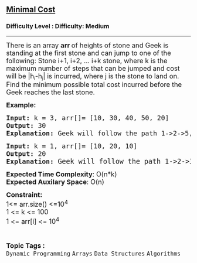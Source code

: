 <h2><a href="https://www.geeksforgeeks.org/problems/minimal-cost/1">Minimal Cost</a></h2><h3>Difficulty Level : Difficulty: Medium</h3><hr><div class="problems_problem_content__Xm_eO" style="user-select: auto;"><p style="user-select: auto;"><span style="font-size: 18px; user-select: auto;">There is an array <strong style="user-select: auto;">arr </strong>of heights of stone and Geek is standing at the first stone and can jump to one of the following: Stone i+1, i+2, ... i+k stone, where k is the maximum number of steps that can be jumped </span><span style="font-size: 18px; user-select: auto;">and cost will be |h</span><sub style="user-select: auto;">i</sub><span style="font-size: 18px; user-select: auto;">-h</span><sub style="user-select: auto;">j</sub><span style="font-size: 18px; user-select: auto;">| is incurred, where j is the stone to land on. Find the minimum possible total cost incurred before the Geek reaches the last stone.</span></p>
<p style="user-select: auto;"><span style="font-size: 18px; user-select: auto;"><strong style="user-select: auto;">Example:</strong> </span></p>
<pre style="user-select: auto;"><span style="font-size: 18px; user-select: auto;"><strong style="user-select: auto;">Input:</strong> k = 3, arr[]= [10, 30, 40, 50, 20]<br style="user-select: auto;"></span><span style="font-size: 18px; user-select: auto;"><strong style="user-select: auto;">Output: </strong>30<br style="user-select: auto;"></span><span style="font-size: 18px; user-select: auto;"><strong style="user-select: auto;">Explanation: </strong>Geek will follow the path 1-&gt;2-&gt;5, the total cost would be | 10-30| + |30-20| = 30, which is minimum</span></pre>
<pre style="user-select: auto;"><span style="font-size: 18px; user-select: auto;"><strong style="user-select: auto;">Input: </strong>k = 1, arr[]= [10, 20, 10]
<strong style="user-select: auto;">Output: </strong>20
<strong style="user-select: auto;">Explanation: </strong></span><span style="font-size: 14pt; user-select: auto;">Geek will follow the path 1-&gt;2-&gt;3, the total cost would be |10 - 20| + |20 - 10| = 20.
</span></pre>
<p style="user-select: auto;"><span style="font-size: 18px; user-select: auto;"><strong style="user-select: auto;">Expected Time Complexity</strong>: O(n*k)<br style="user-select: auto;"><strong style="user-select: auto;">Expected Auxilary Space</strong>: O(n)</span></p>
<p style="user-select: auto;"><span style="font-size: 18px; user-select: auto;"><strong style="user-select: auto;">Constraint:<br style="user-select: auto;"></strong>1&lt;= arr.size() &lt;=10<sup style="user-select: auto;">4</sup><br style="user-select: auto;">1 &lt;= k &lt;= 100<br style="user-select: auto;">1 &lt;= arr[i] &lt;= 10<sup style="user-select: auto;">4</sup></span></p></div><br><p><span style=font-size:18px><strong>Topic Tags : </strong><br><code>Dynamic Programming</code>&nbsp;<code>Arrays</code>&nbsp;<code>Data Structures</code>&nbsp;<code>Algorithms</code>&nbsp;